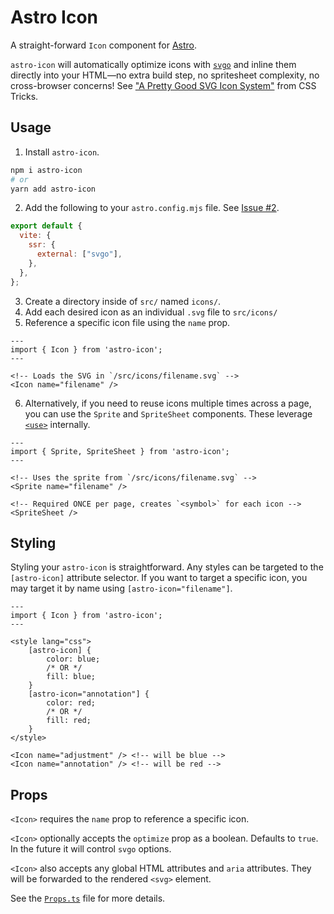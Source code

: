 # Astro Icon

A straight-forward `Icon` component for [Astro](https://astro.build).

`astro-icon` will automatically optimize icons with [`svgo`](https://github.com/svg/svgo) and inline them directly into your HTML—no extra build step, no spritesheet complexity, no cross-browser concerns! See ["A Pretty Good SVG Icon System"](https://css-tricks.com/pretty-good-svg-icon-system/#just-include-the-icons-inline) from CSS Tricks.

## Usage

1. Install `astro-icon`.

```bash
npm i astro-icon
# or
yarn add astro-icon
```

2. Add the following to your `astro.config.mjs` file. See [Issue #2](https://github.com/natemoo-re/astro-icon/issues/2).

```js
export default {
  vite: {
    ssr: {
      external: ["svgo"],
    },
  },
};
```

3. Create a directory inside of `src/` named `icons/`.
4. Add each desired icon as an individual `.svg` file to `src/icons/`
5. Reference a specific icon file using the `name` prop.

```astro
---
import { Icon } from 'astro-icon';
---

<!-- Loads the SVG in `/src/icons/filename.svg` -->
<Icon name="filename" />
```

6. Alternatively, if you need to reuse icons multiple times across a page, you can use the `Sprite` and `SpriteSheet` components. These leverage [`<use>`](https://developer.mozilla.org/en-US/docs/Web/SVG/Element/use) internally.

```astro
---
import { Sprite, SpriteSheet } from 'astro-icon';
---

<!-- Uses the sprite from `/src/icons/filename.svg` -->
<Sprite name="filename" />

<!-- Required ONCE per page, creates `<symbol>` for each icon -->
<SpriteSheet />
```

## Styling

Styling your `astro-icon` is straightforward. Any styles can be targeted to the `[astro-icon]` attribute selector. If you want to target a specific icon, you may target it by name using `[astro-icon="filename"]`.

```astro
---
import { Icon } from 'astro-icon';
---

<style lang="css">
    [astro-icon] {
        color: blue;
        /* OR */
        fill: blue;
    }
    [astro-icon="annotation"] {
        color: red;
        /* OR */
        fill: red;
    }
</style>

<Icon name="adjustment" /> <!-- will be blue -->
<Icon name="annotation" /> <!-- will be red -->
```

## Props

`<Icon>` requires the `name` prop to reference a specific icon.

`<Icon>` optionally accepts the `optimize` prop as a boolean. Defaults to `true`. In the future it will control `svgo` options.

`<Icon>` also accepts any global HTML attributes and `aria` attributes. They will be forwarded to the rendered `<svg>` element.

See the [`Props.ts`](./lib/Props.ts) file for more details.

